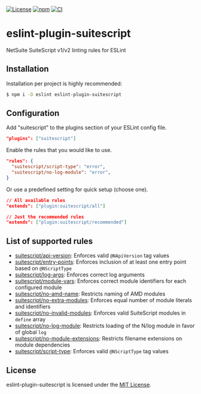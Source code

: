 [![License][license-img]][license-link]
[![npm][npm-img]][npm-link]
[![CI][ci-img]][ci-link]

# eslint-plugin-suitescript

NetSuite SuiteScript v1/v2 linting rules for ESLint

## Installation

Installation per project is highly recommended:

```sh
$ npm i -D eslint eslint-plugin-suitescript
```

## Configuration

Add "suitescript" to the plugins section of your ESLint config file.

```json
"plugins": ["suitescript"]
```

Enable the rules that you would like to use.

```json
"rules": {
  "suitescript/script-type": "error",
  "suitescript/no-log-module": "error",
}
```

Or use a predefined setting for quick setup (choose one).

```json
// All available rules
"extends": ["plugin:suitescript/all"]

// Just the recommended rules
"extends": ["plugin:suitescript/recommended"]
```

## List of supported rules

- [suitescript/api-version](docs/rules/api-version.md): Enforces valid `@NApiVersion` tag values
- [suitescript/entry-points](docs/rules/entry-points.md): Enforces inclusion of at least one entry point based on `@NScriptType`
- [suitescript/log-args](docs/rules/log-args.md): Enforces correct log arguments
- [suitescript/module-vars](docs/rules/module-vars.md): Enforces correct module identifiers for each configured module
- [suitescript/no-amd-name](docs/rules/no-amd-name.md): Restricts naming of AMD modules
- [suitescript/no-extra-modules](docs/rules/no-extra-modules.md): Enforces equal number of module literals and identifiers
- [suitescript/no-invalid-modules](docs/rules/no-invalid-modules.md): Enforces valid SuiteScript modules in `define` array
- [suitescript/no-log-module](docs/rules/no-log-module.md): Restricts loading of the N/log module in favor of global `log`
- [suitescript/no-module-extensions](docs/rules/no-module-extensions.md): Restricts filename extensions on module dependencies
- [suitescript/script-type](docs/rules/script-type.md): Enforces valid `@NScriptType` tag values

## License

eslint-plugin-suitescript is licensed under the [MIT License](http://www.opensource.org/licenses/mit-license.php).

[license-img]: https://img.shields.io/github/license/acdvs/eslint-plugin-suitescript
[license-link]: https://github.com/acdvs/eslint-plugin-suitescript/blob/master/LICENSE
[npm-img]: https://img.shields.io/npm/v/eslint-plugin-suitescript
[npm-link]: https://www.npmjs.com/package/eslint-plugin-suitescript
[ci-img]: https://github.com/acdvs/eslint-plugin-suitescript/workflows/CI/badge.svg
[ci-link]: https://github.com/acdvs/eslint-plugin-suitescript/actions
